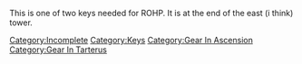 This is one of two keys needed for ROHP. It is at the end of the east (i
think) tower.

[Category:Incomplete](Category:Incomplete "wikilink")
[Category:Keys](Category:Keys "wikilink") [Category:Gear In
Ascension](Category:Gear_In_Ascension "wikilink") [Category:Gear In
Tarterus](Category:Gear_In_Tarterus "wikilink")
